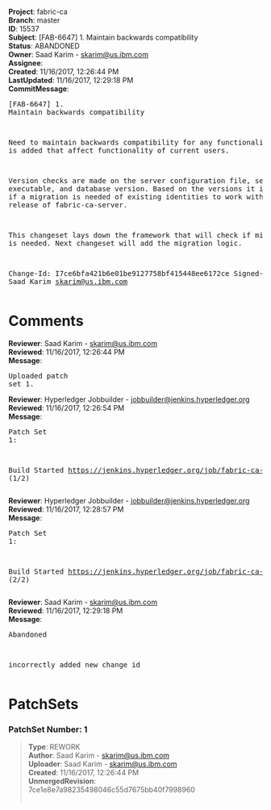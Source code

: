 <strong>Project</strong>: fabric-ca<br><strong>Branch</strong>: master<br><strong>ID</strong>: 15537<br><strong>Subject</strong>: [FAB-6647] 1. Maintain backwards compatibility<br><strong>Status</strong>: ABANDONED<br><strong>Owner</strong>: Saad Karim - skarim@us.ibm.com<br><strong>Assignee</strong>:<br><strong>Created</strong>: 11/16/2017, 12:26:44 PM<br><strong>LastUpdated</strong>: 11/16/2017, 12:29:18 PM<br><strong>CommitMessage</strong>:<br><pre>[FAB-6647] 1. Maintain backwards compatibility

Need to maintain backwards compatibility for any
functionality that is added that affect functionality
of current users.

Version checks are made on the server configuration file,
server executable, and database version. Based on the versions
it is determined if a migration is needed of existing identities
to work with the latest release of fabric-ca-server.

This changeset lays down the framework that will check
if migration is needed. Next changeset will add the
migration logic.

Change-Id: I7ce6bfa421b6e01be9127758bf415448ee6172ce
Signed-off-by: Saad Karim <skarim@us.ibm.com>
</pre><h1>Comments</h1><strong>Reviewer</strong>: Saad Karim - skarim@us.ibm.com<br><strong>Reviewed</strong>: 11/16/2017, 12:26:44 PM<br><strong>Message</strong>: <pre>Uploaded patch set 1.</pre><strong>Reviewer</strong>: Hyperledger Jobbuilder - jobbuilder@jenkins.hyperledger.org<br><strong>Reviewed</strong>: 11/16/2017, 12:26:54 PM<br><strong>Message</strong>: <pre>Patch Set 1:

Build Started https://jenkins.hyperledger.org/job/fabric-ca-verify-s390x/2309/ (1/2)</pre><strong>Reviewer</strong>: Hyperledger Jobbuilder - jobbuilder@jenkins.hyperledger.org<br><strong>Reviewed</strong>: 11/16/2017, 12:28:57 PM<br><strong>Message</strong>: <pre>Patch Set 1:

Build Started https://jenkins.hyperledger.org/job/fabric-ca-verify-x86_64/2279/ (2/2)</pre><strong>Reviewer</strong>: Saad Karim - skarim@us.ibm.com<br><strong>Reviewed</strong>: 11/16/2017, 12:29:18 PM<br><strong>Message</strong>: <pre>Abandoned

incorrectly added new change id</pre><h1>PatchSets</h1><h3>PatchSet Number: 1</h3><blockquote><strong>Type</strong>: REWORK<br><strong>Author</strong>: Saad Karim - skarim@us.ibm.com<br><strong>Uploader</strong>: Saad Karim - skarim@us.ibm.com<br><strong>Created</strong>: 11/16/2017, 12:26:44 PM<br><strong>UnmergedRevision</strong>: 7ce1e8e7a98235498046c55d7675bb40f7998960<br><br></blockquote>